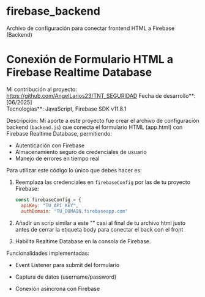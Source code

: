 # firebase_backend
Archivo de configuración para conectar frontend HTML a Firebase (Backend)

# Conexión de Formulario HTML a Firebase Realtime Database

 Mi contribución al proyecto: https://github.com/AngelLarios23/TNT_SEGURIDAD 
Fecha de desarrollo**: [06/2025]  
Tecnologías**: JavaScript, Firebase SDK v11.8.1

Descripción: 
Mi aporte a este proyecto fue crear el archivo de configuración backend (`backend.js`) que conecta el formulario HTML (app.html) con Firebase Realtime Database, permitiendo:
- Autenticación con Firebase
- Almacenamiento seguro de credenciales de usuario
- Manejo de errores en tiempo real

Para utilizar este código lo único que debes hacer es: 

1. Reemplaza las credenciales en `firebaseConfig` por las de tu proyecto Firebase:
   ```javascript
   const firebaseConfig = {
     apiKey: "TU_API_KEY",
     authDomain: "TU_DOMAIN.firebaseapp.com"

2. Añadir un scrip similar a este "<script type="module" src="./backend.js"></script>" casi al final de tu archivo html justo antes de cerrar la etiqueta body  para conectar el back con el front 

3. Habilita Realtime Database en la consola de Firebase.

 Funcionalidades implementadas:
- Event Listener para submit del formulario

- Captura de datos (username/password)

- Conexión asíncrona con Firebase
